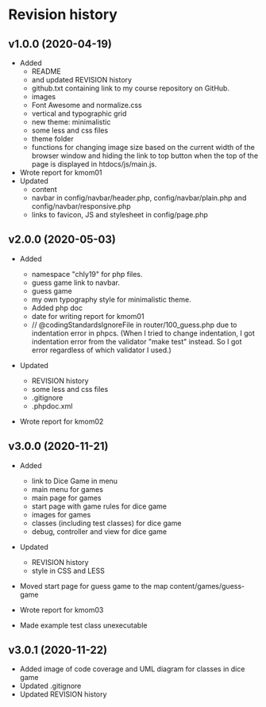 Revision history
================

v1.0.0 (2020-04-19)
-------------------

* Added
    * README
    * and updated REVISION history
    * github.txt containing link to my course repository on GitHub.
    * images
    * Font Awesome and normalize.css
    * vertical and typographic grid
    * new theme: minimalistic
    * some less and css files
    * theme folder
    * functions for changing image size based on the current width of the browser window and hiding the link to top button when the top of the page is displayed in htdocs/js/main.js.
* Wrote report for kmom01
* Updated
    * content
    * navbar in config/navbar/header.php, config/navbar/plain.php and config/navbar/responsive.php
    * links to favicon, JS and stylesheet in config/page.php

v2.0.0 (2020-05-03)
-------------------

* Added
    * namespace "chly19" for php files.
    * guess game link to navbar.
    * guess game
    * my own typography style for minimalistic theme.
    * Added php doc
    * date for writing report for kmom01
    * // @codingStandardsIgnoreFile in router/100_guess.php due to indentation error in phpcs. (When I tried to change indentation, I got indentation error from the validator "make test" instead. So I got error regardless of which validator I used.)

* Updated
    * REVISION history
    * some less and css files
    * .gitignore
    * .phpdoc.xml
* Wrote report for kmom02

v3.0.0 (2020-11-21)
-------------------

* Added
    * link to Dice Game in menu
    * main menu for games
    * main page for games
    * start page with game rules for dice game
    * images for games
    * classes (including test classes) for dice game
    * debug, controller and view for dice game

* Updated
    * REVISION history
    * style in CSS and LESS

* Moved start page for guess game to the map content/games/guess-game
* Wrote report for kmom03
* Made example test class unexecutable

v3.0.1 (2020-11-22)
-------------------

* Added image of code coverage and UML diagram for classes in dice game
* Updated .gitignore
* Updated REVISION history


